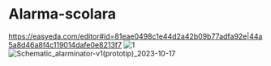 # Alarma-scolara
https://easyeda.com/editor#id=81eae0498c1e44d2a42b09b77adfa92e|44a5a8d46a8f4c119014dafe0e8213f7
![1](https://github.com/Agustony0/Alarma-scolara/assets/36111719/f9217231-4b0a-4e60-8752-56bf5eaf60f7)
![Schematic_alarminator-v1(prototip)_2023-10-17](https://github.com/Agustony0/Alarma-scolara/assets/36111719/e6c7108e-4e67-413c-93cc-a3c6728cff8a)
